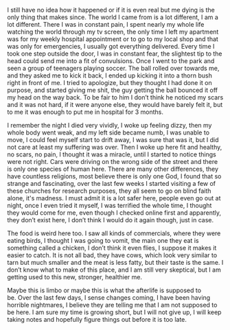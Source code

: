 I still have no idea how it happened or if it is even real but me dying is the only thing that makes since. The world I came from is a lot different, I am a lot different. There I was in constant pain, I spent nearly my whole life watching the world through my tv screen, the only time I left my apartment was for my weekly hospital appointment or to go to my local shop and that was only for emergencies, I usually got everything delivered. Every time I took one step outside the door, I was in constant fear, the slightest tip to the head could send me into a fit of convulsions. Once I went to the park and seen a group of teenagers playing soccer. The ball rolled over towards me, and they asked me to kick it back, I ended up kicking it into a thorn bush right in front of me. I tried to apologize, but they thought I had done it on purpose, and started giving me shit, the guy getting the ball bounced it off my head on the way back. To be fair to him I don’t think he noticed my scars and it was not hard, if it were anyone else, they would have barely felt it, but to me it was enough to put me in hospital for 3 months.  

I remember the night I died very vividly, I woke up feeling dizzy, then my whole body went weak, and my left side became numb, I was unable to move, I could feel myself start to drift away, I was sure that was it, but I did not care at least my suffering was over. Then I woke up here fit and healthy, no scars, no pain, I thought it was a miracle, until I started to notice things were not right. Cars were driving on the wrong side of the street and there is only one species of human here. There are many other differences, they have countless religions, most believe there is only one God, I found that so strange and fascinating, over the last few weeks I started visiting a few of these churches for research purposes, they all seem to go on blind faith alone, it's madness. I must admit it is a lot safer here, people even go out at night, once I even tried it myself, I was terrified the whole time, I thought they would come for me, even though I checked online first and apparently, they don’t exist here, I don’t think I would do it again though, just in case. 

The food is weird here too. I saw all kinds of commercials, where they were eating birds, I thought I was going to vomit, the main one they eat is something called a chicken, I don’t think it even flies, I suppose it makes it easier to catch. It is not all bad, they have cows, which look very similar to tarn but much smaller and the meat is less fatty, but their taste is the same. I don’t know what to make of this place, and I am still very skeptical, but I am getting used to this new, stronger, healthier me. 

Maybe this is limbo or maybe this is what the afterlife is supposed to be. Over the last few days, I sense changes coming, I have been having horrible nightmares, I believe they are telling me that I am not supposed to be here. I am sure my time is growing short, but I will not give up, I will keep taking notes and hopefully figure things out before it is too late.